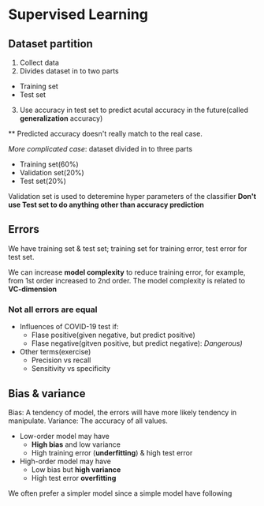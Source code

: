 # Supervised Learning

## Dataset partition
1. Collect data
2. Divides dataset in to two parts
  - Training set
  - Test set
3. Use accuracy in test set to predict acutal accuracy in the future(called **generalization** accuracy)

** Predicted accuracy doesn't really match to the real case.

*More complicated case*: dataset divided in to three parts
- Training set(60%)
- Validation set(20%)
- Test set(20%)

Validation set is used to deteremine hyper parameters of the classifier
**Don't use Test set to do anything other than accuracy prediction**

## Errors
We have training set & test set; training set for training error, test error for test set.

We can increase **model complexity** to reduce training error, for example, from 1st order increased to 2nd order. The model complexity is related to **VC-dimension**

### Not all errors are equal
- Influences of COVID-19 test if:
  - Flase positive(given negative, but predict positive)
  - Flase negative(gitven positive, but predict negative): *Dangerous)*
- Other terms(exercise)
  - Precision vs recall
  - Sensitivity vs specificity

## Bias & variance
Bias: A tendency of model, the errors will have more likely tendency in manipulate.
Variance: The accuracy of all values.

- Low-order model may have
  - **High bias** and low variance
  - High training error (**underfitting**) & high test error
- High-order model may have
  - Low bias but **high variance**
  - High test error **overfitting**

We often prefer a simpler model since a simple model have following 
